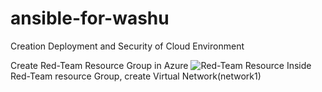 # ansible-for-washu
Creation Deployment and Security of Cloud Environment

Create Red-Team Resource Group in Azure ![Red-Team Resource](https://user-images.githubusercontent.com/90808951/134040324-d7fc881d-f13e-402a-8f20-db74bfcb7159.PNG)
Inside Red-Team resource Group, create Virtual Network(network1) 
